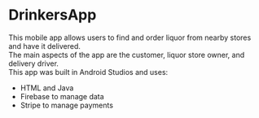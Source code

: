 # DrinkersApp
This mobile app allows users to find and order liquor from nearby stores and have it delivered. <br/>
The main aspects of the app are the customer, liquor store owner, and delivery driver. <br/>
This app was built in Android Studios and uses:
- HTML and Java
- Firebase to manage data
- Stripe to manage payments
